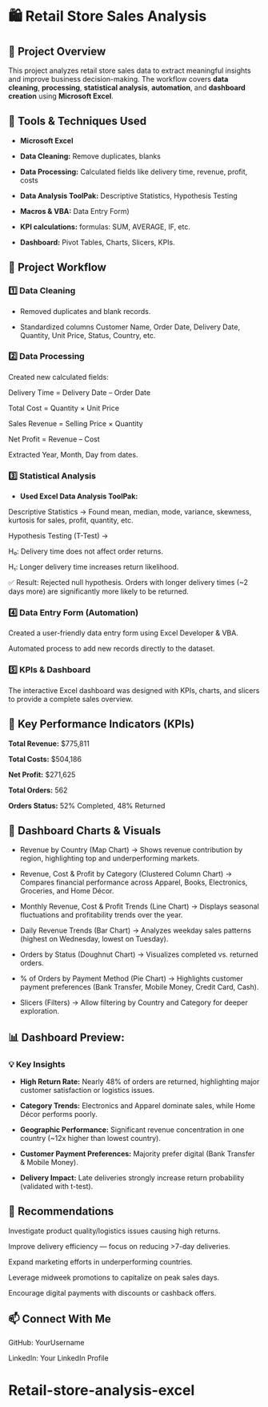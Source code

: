 
# 🛍️ Retail Store Sales Analysis
## 📌 Project Overview

This project analyzes retail store sales data to extract meaningful insights and improve business decision-making. The workflow covers **data cleaning**, **processing**, **statistical analysis**, **automation**, and **dashboard creation** using **Microsoft Excel**.

## 🔧 Tools & Techniques Used

- **Microsoft Excel**

- **Data Cleaning:** Remove duplicates, blanks

- **Data Processing:** Calculated fields like delivery time, revenue, profit, costs

- **Data Analysis ToolPak:** Descriptive Statistics, Hypothesis Testing

- **Macros & VBA:** Data Entry Form)

- **KPI calculations:** formulas: SUM, AVERAGE, IF, etc.

- **Dashboard:** Pivot Tables, Charts, Slicers, KPIs.

## 📂 Project Workflow
### 1️⃣ Data Cleaning

- Removed duplicates and blank records.

- Standardized columns Customer Name, Order Date, Delivery Date, Quantity, Unit Price, Status, Country, etc.

### 2️⃣ Data Processing

Created new calculated fields:

Delivery Time = Delivery Date – Order Date

Total Cost = Quantity × Unit Price

Sales Revenue = Selling Price × Quantity

Net Profit = Revenue – Cost

Extracted Year, Month, Day from dates.

### 3️⃣ Statistical Analysis

- **Used Excel Data Analysis ToolPak:**

Descriptive Statistics → Found mean, median, mode, variance, skewness, kurtosis for sales, profit, quantity, etc.

Hypothesis Testing (T-Test) →

H₀: Delivery time does not affect order returns.

H₁: Longer delivery time increases return likelihood.

✅ Result: Rejected null hypothesis. Orders with longer delivery times (~2 days more) are significantly more likely to be returned.

### 4️⃣ Data Entry Form (Automation)

Created a user-friendly data entry form using Excel Developer & VBA.

Automated process to add new records directly to the dataset.

### 5️⃣ KPIs & Dashboard

The interactive Excel dashboard was designed with KPIs, charts, and slicers to provide a complete sales overview.

## 🔹 Key Performance Indicators (KPIs)

**Total Revenue:** $775,811

**Total Costs:** $504,186

**Net Profit:** $271,625

**Total Orders:** 562

**Orders Status:** 52% Completed, 48% Returned

## 🔹 Dashboard Charts & Visuals

- Revenue by Country (Map Chart) → Shows revenue contribution by region, highlighting top and underperforming markets.

- Revenue, Cost & Profit by Category (Clustered Column Chart) → Compares financial performance across Apparel, Books, Electronics, Groceries, and Home Décor.

- Monthly Revenue, Cost & Profit Trends (Line Chart) → Displays seasonal fluctuations and profitability trends over the year.

- Daily Revenue Trends (Bar Chart) → Analyzes weekday sales patterns (highest on Wednesday, lowest on Tuesday).

- Orders by Status (Doughnut Chart) → Visualizes completed vs. returned orders.

- % of Orders by Payment Method (Pie Chart) → Highlights customer payment preferences (Bank Transfer, Mobile Money, Credit Card, Cash).

- Slicers (Filters) → Allow filtering by Country and Category for deeper exploration.

## 📊 Dashboard Preview:

### 💡 Key Insights

- **High Return Rate:** Nearly 48% of orders are returned, highlighting major customer satisfaction or logistics issues.

- **Category Trends:** Electronics and Apparel dominate sales, while Home Décor performs poorly.

- **Geographic Performance:** Significant revenue concentration in one country (~12x higher than lowest country).

- **Customer Payment Preferences:** Majority prefer digital (Bank Transfer & Mobile Money).

- **Delivery Impact:** Late deliveries strongly increase return probability (validated with t-test).

## 🚀 Recommendations

Investigate product quality/logistics issues causing high returns.

Improve delivery efficiency — focus on reducing >7-day deliveries.

Expand marketing efforts in underperforming countries.

Leverage midweek promotions to capitalize on peak sales days.

Encourage digital payments with discounts or cashback offers.

## 📫 Connect With Me

GitHub: YourUsername

LinkedIn: Your LinkedIn Profile
# Retail-store-analysis-excel
